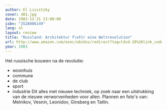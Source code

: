 ```yaml
---
author: El Lissitzky
cover: 401.jpg
date: 1983-12-31 23:00:00
isbn: "3528086149"
lang: nl
layout: review
title: "Russland: Architektur f\xFCr eine Weltrevolution"
url: http://www.amazon.com/exec/obidos/redirect?tag=ldvd-20%26link_code=xm2%26camp=2025%26creative=165953%26path=http://www.amazon.com/gp/redirect.html%253fASIN=3528086149%2526tag=ldvd-20%2526lcode=xm2%2526cID=2025%2526ccmID=165953%2526location=/o/ASIN/3528086149%25253FSubscriptionId=0VJDVJ14KM0P0VXDCQ82
year: 1983
---
```


Het russische bouwen na de revolutie:

- woonhuis
- commune
- de club
- sport
- industrie
  Dit alles met nieuwe techniek, op zoek naar een uitdrukking van de nieuwe verworvenheden voor allen.
  Plannen en foto's van: Melnikov, Vesnin, Leonidov, Ginsberg en Tatlin.
